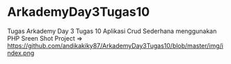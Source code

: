 # ArkademyDay3Tugas10
Tugas Arkademy Day 3 Tugas 10 Aplikasi Crud Sederhana menggunakan PHP
Sreen Shot Project => https://github.com/andikakiky87/ArkademyDay3Tugas10/blob/master/img/index.png
